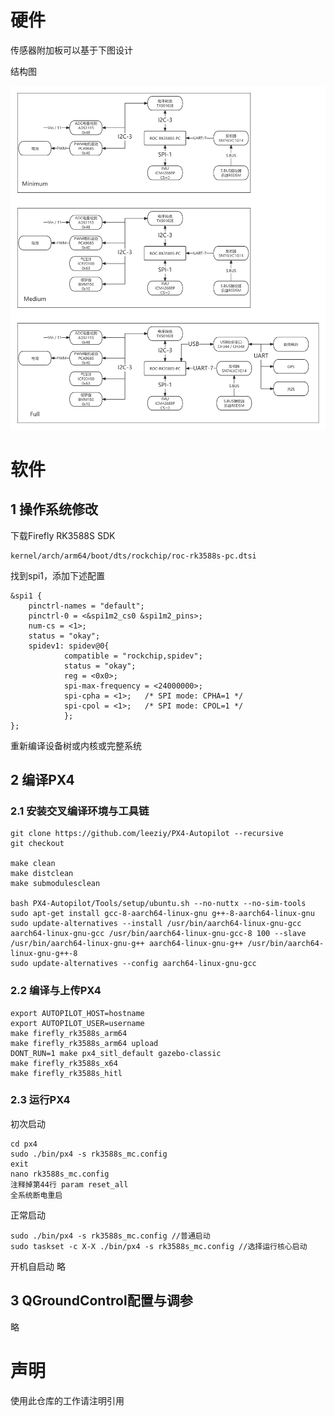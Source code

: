 # 硬件
传感器附加板可以基于下图设计

结构图

![结构图](Structure.png)

# 软件
## 1 操作系统修改
下载Firefly RK3588S SDK
```
kernel/arch/arm64/boot/dts/rockchip/roc-rk3588s-pc.dtsi
```
找到spi1，添加下述配置
```
&spi1 {
    pinctrl-names = "default";
    pinctrl-0 = <&spi1m2_cs0 &spi1m2_pins>;
    num-cs = <1>;
    status = "okay";
    spidev1: spidev@0{
            compatible = "rockchip,spidev";
            status = "okay";
            reg = <0x0>;
            spi-max-frequency = <24000000>;
            spi-cpha = <1>;   /* SPI mode: CPHA=1 */
            spi-cpol = <1>;   /* SPI mode: CPOL=1 */
            };
};
```
重新编译设备树或内核或完整系统
## 2 编译PX4
### 2.1 安装交叉编译环境与工具链
```
git clone https://github.com/leeziy/PX4-Autopilot --recursive
git checkout

make clean
make distclean
make submodulesclean

bash PX4-Autopilot/Tools/setup/ubuntu.sh --no-nuttx --no-sim-tools
sudo apt-get install gcc-8-aarch64-linux-gnu g++-8-aarch64-linux-gnu
sudo update-alternatives --install /usr/bin/aarch64-linux-gnu-gcc aarch64-linux-gnu-gcc /usr/bin/aarch64-linux-gnu-gcc-8 100 --slave /usr/bin/aarch64-linux-gnu-g++ aarch64-linux-gnu-g++ /usr/bin/aarch64-linux-gnu-g++-8
sudo update-alternatives --config aarch64-linux-gnu-gcc
```
### 2.2 编译与上传PX4
```
export AUTOPILOT_HOST=hostname
export AUTOPILOT_USER=username
make firefly_rk3588s_arm64
make firefly_rk3588s_arm64 upload
DONT_RUN=1 make px4_sitl_default gazebo-classic
make firefly_rk3588s_x64
make firefly_rk3588s_hitl
```
### 2.3 运行PX4
初次启动
```
cd px4
sudo ./bin/px4 -s rk3588s_mc.config
exit
nano rk3588s_mc.config
注释掉第44行 param reset_all
全系统断电重启
```
正常启动
```
sudo ./bin/px4 -s rk3588s_mc.config //普通启动
sudo taskset -c X-X ./bin/px4 -s rk3588s_mc.config //选择运行核心启动
```
开机自启动
略
## 3 QGroundControl配置与调参
略

# 声明
使用此仓库的工作请注明引用

